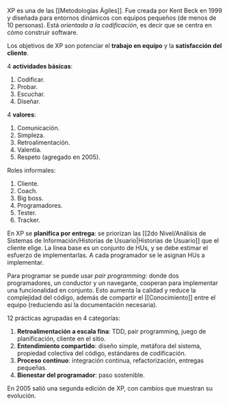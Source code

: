 XP es una de las [[Metodologías Ágiles]]. Fue creada por Kent Beck en 1999 y diseñada para entornos dinámicos con equipos pequeños (de menos de 10 personas). Está _orientada a la codificación_, es decir que se centra en cómo construir software.

Los objetivos de XP son potenciar el **trabajo en equipo** y la **satisfacción del cliente**.

4 **actividades básicas**:

1. Codificar.
2. Probar.
3. Escuchar.
4. Diseñar.

4 **valores**:

1. Comunicación.
2. Simpleza.
3. Retroalimentación.
4. Valentía.
5. Respeto (agregado en 2005).

Roles informales:

1. Cliente.
2. Coach.
3. Big boss.
4. Programadores.
5. Tester.
6. Tracker.

En XP se **planifica por entrega**: se priorizan las [[2do Nivel/Análisis de Sistemas de Información/Historias de Usuario|Historias de Usuario]] que el cliente elige. La línea base es un conjunto de HUs, y se debe estimar el esfuerzo de implementarlas. A cada programador se le asignan HUs a implementar.

Para programar se puede usar _pair programming_: donde dos programadores, un conductor y un navegante, cooperan para implementar una funcionalidad en conjunto. Esto aumenta la calidad y reduce la complejidad del código, además de compartir el [[Conocimiento]] entre el equipo (reduciendo así la documentación necesaria).

12 prácticas agrupadas en 4 categorías:

1. **Retroalimentación a escala fina**: TDD, pair programming, juego de planificación, cliente en el sitio.
2. **Entendimiento compartido**: diseño simple, metáfora del sistema, propiedad colectiva del código, estándares de codificación.
3. **Proceso continuo**: integración continua, refactorización, entregas pequeñas.
4. **Bienestar del programador**: paso sostenible.

En 2005 salió una segunda edición de XP, con cambios que muestran su evolución.

